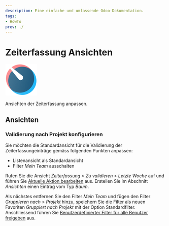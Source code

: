 ```yaml
---
description: Eine einfache und umfassende Odoo-Dokumentation.
tags:
- HowTo
prev: ./
---
```

# Zeiterfassung Ansichten
![icons_odoo_hr_timesheet](assets/icons_odoo_hr_timesheet.png)

Ansichten der Zeiterfassung anpassen.

## Ansichten

### Validierung nach Projekt konfigurieren

Sie möchten die Standardansicht für die Validierung der Zeiterfassungeinträge gemäss folgenden Punkten anpassen:
* Listenansicht als Standardansicht
* Filter *Mein Team* ausschalten

Rufen Sie die Ansicht *Zeiterfassung > Zu validieren > Letzte Woche* auf und führen Sie [Aktuelle Aktion bearbeiten](Entwicklung%20Aktionen.md#Aktuelle%20Aktion%20bearbeiten) aus. Erstellen Sie im Abschnitt *Ansichten* einen  Eintrag vom Typ *Baum*.

Als nächstes entfernen Sie den Filter *Mein Team* und fügen den Filter *Gruppieren nach > Projekt* hinzu, speichern Sie die Filter als neuen Favoriten *Gruppiert nach Projekt* mit der Option Standardfilter. Anschliessend führen Sie [Benutzerdefinierter Filter für alle Benutzer freigeben](Entwicklung%20Ansichten.md#Benutzerdefinierter%20Filter%20für%20alle%20Benutzer%20freigeben) aus.